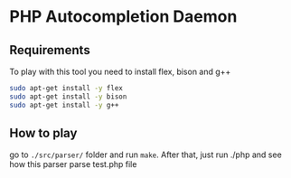 # PHP Autocompletion Daemon

## Requirements

To play with this tool you need to install flex, bison and g++

```bash
sudo apt-get install -y flex
sudo apt-get install -y bison
sudo apt-get install -y g++
```

## How to play

go to `./src/parser/` folder and run `make`. After that, just run ./php and see how this parser parse test.php file
